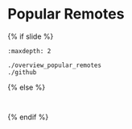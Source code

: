 # Popular Remotes

{% if slide %}
<!-- BUILDING THE SLIDES -->
```{toctree}
:maxdepth: 2

./overview_popular_remotes
./github

```
{% else %}
<!-- BUILDING THE PAGES -->
<!-- build the page content here -->
```{include} ./overview_popular_remotes.md
```
```{include} ./github.md
```
{% endif %}
